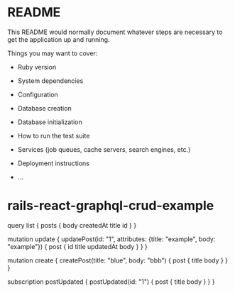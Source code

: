 # README

This README would normally document whatever steps are necessary to get the
application up and running.

Things you may want to cover:

* Ruby version

* System dependencies

* Configuration

* Database creation

* Database initialization

* How to run the test suite

* Services (job queues, cache servers, search engines, etc.)

* Deployment instructions

* ...
# rails-react-graphql-crud-example
query list {
  posts {
    body
    createdAt
    title
    id
  }
}

mutation update {
  updatePost(id: "1", attributes: {title: "example", body: "example"}) {
    post {
      id
      title
      updatedAt
      body
    }
  }
}

mutation create {
  createPost(title: "blue", body: "bbb") {
    post {
      title
      body
    }
  }
}

subscription postUpdated {
  postUpdated(id: "1") {
    post {
      title
      body
    }
  }
}
